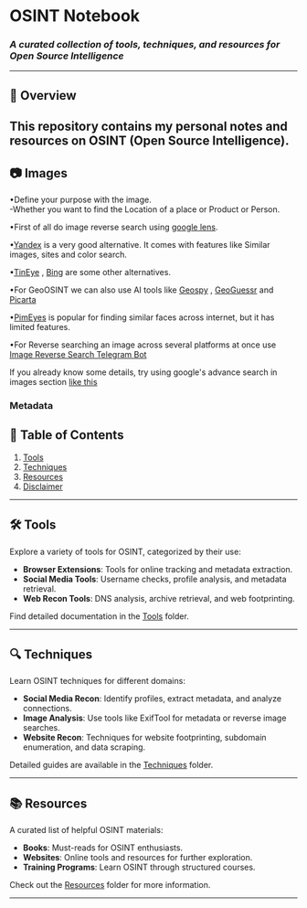 # OSINT Notebook  
### *A curated collection of tools, techniques, and resources for Open Source Intelligence*  

---

## 📖 Overview  
This repository contains my personal notes and resources on OSINT (Open Source Intelligence). 
---

## 📷 Images
•Define your purpose with the image.                                                                                                                                                                                 
‎ ‎ ‎‎ ‎ ‎  ‎ -Whether you want to find the Location of a place or Product or Person.  

•First of all do image reverse search using [google lens](https://images.google.com/).  

•[Yandex](https://yandex.com/images/) is a very good alternative. It comes with features like Similar images, sites and color search. 

‎•[TinEye](tineye.com) , [Bing](bing.com/images) are some other alternatives.  

•For GeoOSINT we can also use AI tools like [Geospy](Geospy.in) , [GeoGuessr](geoguessr.com) and [Picarta](Picarta.ai)  

•[PimEyes](pimeyes.com) is popular for finding similar faces across internet, but it has limited features.  

•For Reverse searching an image across several platforms at once use [Image Reverse Search Telegram Bot](https://t.me/reverse_image_search_bot)

If you already know some details, try using google's advance search in images section [like this](https://ibb.co/7y4Jq91)    

### Metadata








## 📂 Table of Contents  
1. [Tools](#tools)  
2. [Techniques](#techniques)  
3. [Resources](#resources)  
4. [Disclaimer](#disclaimer)  

---

## 🛠 Tools  
Explore a variety of tools for OSINT, categorized by their use:  
- **Browser Extensions**: Tools for online tracking and metadata extraction.  
- **Social Media Tools**: Username checks, profile analysis, and metadata retrieval.  
- **Web Recon Tools**: DNS analysis, archive retrieval, and web footprinting.  

Find detailed documentation in the [Tools](Tools/) folder.  

---

## 🔍 Techniques  
Learn OSINT techniques for different domains:  
- **Social Media Recon**: Identify profiles, extract metadata, and analyze connections.  
- **Image Analysis**: Use tools like ExifTool for metadata or reverse image searches.  
- **Website Recon**: Techniques for website footprinting, subdomain enumeration, and data scraping.  

Detailed guides are available in the [Techniques](Techniques/) folder.  

---

## 📚 Resources  
A curated list of helpful OSINT materials:  
- **Books**: Must-reads for OSINT enthusiasts.  
- **Websites**: Online tools and resources for further exploration.  
- **Training Programs**: Learn OSINT through structured courses.  

Check out the [Resources](Resources/) folder for more information.  

---


